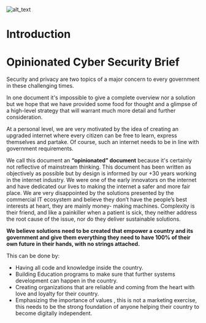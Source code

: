![alt_text](cyberpandemic/img/ghost_hacker.png)

# Introduction

# **Opinionated Cyber Security Brief**

Security and privacy are two topics of a major concern to every government in these challenging times. 

In one document it's impossible to give a complete overview nor a solution but we hope that we have provided some food for thought and a glimpse of a high-level strategy that will warrant much more detail and further consideration.

At a personal level, we are very motivated by the idea of creating an upgraded internet where every citizen can be free to learn, express themselves and partake. Of course, such an internet needs to be in line with government requirements.

We call this document an **“opinionated” document** because it's certainly not reflective of mainstream thinking. This document has been written as objectively as possible but by design is informed by our +30 years working in the internet industry. We were one of the early innovators on the internet and have dedicated our lives to making the internet a safer and more fair place. We are very disappointed by the solutions presented by the commercial IT ecosystem and believe they don’t have the people’s best interests at heart, they are mainly money- making machines. Complexity is their friend, and like a painkiller when a patient is sick, they neither address the root cause of the issue, nor do they deliver sustainable solutions.

**We believe solutions need to be created that empower a country and its government and give them everything they need to have 100% of their own future in their hands, with no strings attached.**

This can be done by:

- Having all code and knowledge inside the country.
- Building Education programs to make sure that further systems development can happen in the country.
- Creating organizations that are reliable and coming from the heart with love and loyalty for their country.
- Emphasizing the importance of values , this is not a marketing exercise, this needs to be the strong foundation of anyone helping their country to become digitally independent.